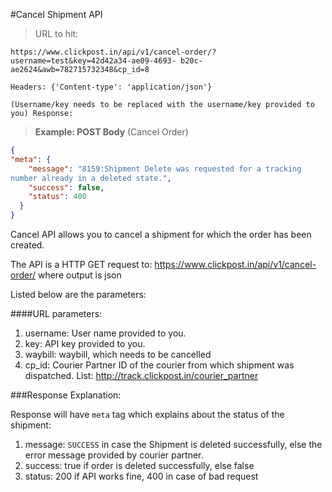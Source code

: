 #Cancel Shipment API

> URL to hit:

```
https://www.clickpost.in/api/v1/cancel-order/?username=test&key=42d42a34-ae09-4693- b20c-ae2624&awb=782715732348&cp_id=8

Headers: {'Content-type': 'application/json'}

(Username/key needs to be replaced with the username/key provided to you) Response:
```
> __Example: POST Body__ (Cancel Order)

```json
{
"meta": {
    "message": "8159:Shipment Delete was requested for a tracking
number already in a deleted state.",
    "success": false,
    "status": 400
  }
}
```

Cancel API allows you to cancel a shipment for which the order has been created.

The API is a HTTP GET request to: https://www.clickpost.in/api/v1/cancel-order/ where output is json

Listed below are the parameters:

####URL parameters:
1. username: User name provided to you.
2. key: API key provided to you.
3. waybill: waybill, which needs to be cancelled
4. cp_id: Courier Partner ID of the courier from which shipment was dispatched. List: <a href="http://track.clickpost.in/courier_partner" target="_blank">http://track.clickpost.in/courier_partner</a>


###Response Explanation:

Response will have `meta` tag which explains about the status of the shipment:

1. message: `SUCCESS` in case the Shipment is deleted successfully, else the error message provided by courier partner.
2. success: true if order is deleted successfully, else false
3. status: 200 if API works fine, 400 in case of bad request
